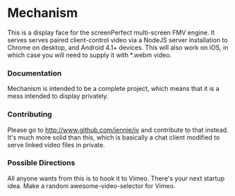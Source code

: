 # Mechanism

This is a display face for the screenPerfect multi-screen FMV engine. It serves serves paired client-control video via a NodeJS server installation to Chrome on desktop, and Android 4.1+ devices. This will also work on iOS, in which case you will need to supply it with *.webm video.

### Documentation

Mechanism is intended to be a complete project, which means that it is a mess intended to display privately.

### Contributing

Please go to http://www.github.com/jennie/iv and contribute to that instead. It's much more solid than this, which is basically a chat client modified to serve linked video files in private.

### Possible Directions

All anyone wants from this is to hook it to Vimeo. There's your next startup idea. Make a random awesome-video-selector for Vimeo.